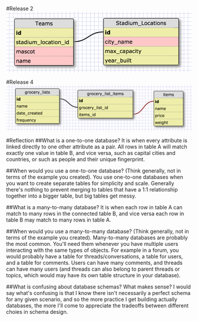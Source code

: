 #Release 2
![one-to-one schema](/week-8/imgs/one-to-one.png "schema")

#Release 4
![many-to-many schema](/week-8/imgs/many-to-many.png "schema")

#Reflection
##What is a one-to-one database?
It is when every attribute is linked directly to one other attribute as a pair. All rows in table A will match exactly one value in table B, and vice versa, such as capital cities and countries, or such as people and their unique fingerprint.

##When would you use a one-to-one database? (Think generally, not in terms of the example you created).
You use one-to-one databases when you want to create separate tables for simplicity and scale. Generally there's nothing to prevent merging to tables that have a 1:1 relationship together into a bigger table, but big tables get messy.

##What is a many-to-many database?
It is when each row in table A can match to many rows in the connected table B, and vice versa each row in table B may match to many rows in table A.

##When would you use a many-to-many database? (Think generally, not in terms of the example you created).
Many-to-many databases are probably the most common. You'll need them whenever you have multiple users interacting with the same types of objects. For example in a forum, you would probably have a table for threads/conversations, a table for users, and a table for comments. Users can have many comments, and threads can have many users (and threads can also belong to parent threads or topics, which would may have its own table structure in your database).

##What is confusing about database schemas? What makes sense?
I would say what's confusing is that I know there isn't necessarily a perfect schema for any given scenario, and so the more practice I get building actually databases, the more I'll come to appreciate the tradeoffs between different choies in schema design.

